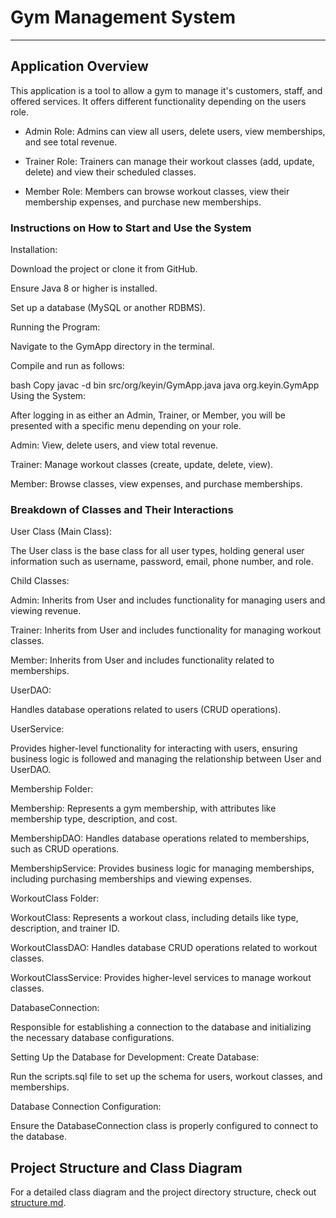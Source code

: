 # Gym Management System
------------------------------------
## Application Overview

This application is a tool to allow a gym to manage it's customers, staff, and offered services. It offers different functionality
depending on the users role. 

- Admin Role: Admins can view all users, delete users, view memberships, and see total revenue.

- Trainer Role: Trainers can manage their workout classes (add, update, delete) and view their scheduled classes.

- Member Role: Members can browse workout classes, view their membership expenses, and purchase new memberships.

### Instructions on How to Start and Use the System

Installation:

Download the project or clone it from GitHub.

Ensure Java 8 or higher is installed.

Set up a database (MySQL or another RDBMS).

Running the Program:

Navigate to the GymApp directory in the terminal.

Compile and run as follows:

bash
Copy
javac -d bin src/org/keyin/GymApp.java
java org.keyin.GymApp
Using the System:

After logging in as either an Admin, Trainer, or Member, you will be presented with a specific menu depending on your role.

Admin: View, delete users, and view total revenue.

Trainer: Manage workout classes (create, update, delete, view).

Member: Browse classes, view expenses, and purchase memberships.

### Breakdown of Classes and Their Interactions

User Class (Main Class):

The User class is the base class for all user types, holding general user information such as username, password, email, phone number, and role.

Child Classes:

Admin: Inherits from User and includes functionality for managing users and viewing revenue.

Trainer: Inherits from User and includes functionality for managing workout classes.

Member: Inherits from User and includes functionality related to memberships.

UserDAO:

Handles database operations related to users (CRUD operations).

UserService:

Provides higher-level functionality for interacting with users, ensuring business logic is followed and managing the relationship between User and UserDAO.

Membership Folder:

Membership: Represents a gym membership, with attributes like membership type, description, and cost.

MembershipDAO: Handles database operations related to memberships, such as CRUD operations.

MembershipService: Provides business logic for managing memberships, including purchasing memberships and viewing expenses.

WorkoutClass Folder:

WorkoutClass: Represents a workout class, including details like type, description, and trainer ID.

WorkoutClassDAO: Handles database CRUD operations related to workout classes.

WorkoutClassService: Provides higher-level services to manage workout classes.

DatabaseConnection:

Responsible for establishing a connection to the database and initializing the necessary database configurations.

Setting Up the Database for Development:
Create Database:

Run the scripts.sql file to set up the schema for users, workout classes, and memberships.

Database Connection Configuration:

Ensure the DatabaseConnection class is properly configured to connect to the database.

## Project Structure and Class Diagram

For a detailed class diagram and the project directory structure, check out [structure.md](structure.md).
